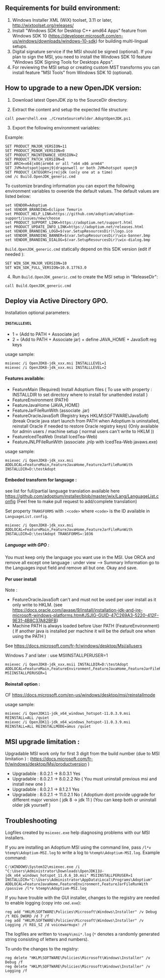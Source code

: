 ## Requirements for build environment:

1. Windows Installer XML (WiX) toolset, 3.11 or later, http://wixtoolset.org/releases/
2. Install "Windows SDK for Desktop C++ amd64 Apps" feature from Windows SDK 10 (https://developer.microsoft.com/en-us/windows/downloads/windows-10-sdk) for building multi-lingual setups.
3. Digital signature service if the MSI should be signed (optional). If you plan to sign the MSI, you need to install the Windows SDK 10 feature "Windows SDK Signing Tools for Desktops Apps".
4. For reviewing the MSI setup or creating custom MST transforms you can install feature "MSI Tools" from Windows SDK 10 (optional).


## How to upgrade to a new OpenJDK version:

1. Download latest OpenJDK zip to the SourceDir directory.

2. Extract the content and setup the expected file structure:

```batch
call powershell.exe ./CreateSourceFolder.AdoptOpenJDK.ps1
```

3. Export the following environment variables:

  Example:
  ```batch
  SET PRODUCT_MAJOR_VERSION=11
  SET PRODUCT_MINOR_VERSION=0
  SET PRODUCT_MAINTENANCE_VERSION=2
  SET PRODUCT_PATCH_VERSION=8
  SET ARCH=x64|x86|arm64 or all "x64 x86 arm64"
  SET JVM=hotspot|openj9|dragonwell or both JVM=hotspot openj9
  SET PRODUCT_CATEGORY=jre|jdk (only one at a time)
  cmd /c Build.OpenJDK_generic.cmd
  ```

  To customize branding information you can export the following environment variables to oveeride the default values. The default values are listed below:
  ```batch
  set VENDOR=Adoptium
  set VENDOR_BRANDING=Eclipse Temurin
  set PRODUCT_HELP_LINK=https://github.com/adoptium/adoptium-support/issues/new/choose
  set PRODUCT_SUPPORT_LINK=https://adoptium.net/support.html
  set PRODUCT_UPDATE_INFO_LINK=https://adoptium.net/releases.html
  set VENDOR_BRANDING_LOGO=$(var.SetupResourcesDir)\logo.ico
  set VENDOR_BRANDING_BANNER=$(var.SetupResourcesDir)\wix-banner.bmp
  set VENDOR_BRANDING_DIALOG=$(var.SetupResourcesDir)\wix-dialog.bmp
  ```

 `Build.OpenJDK_generic.cmd` statically depend on this SDK version (edit if needed ):
  ```batch
  SET WIN_SDK_MAJOR_VERSION=10
  SET WIN_SDK_FULL_VERSION=10.0.17763.0
  ```

4. Run `Build.OpenJDK_generic.cmd` to create the MSI setup in "ReleaseDir":

```batch
call Build.OpenJDK_generic.cmd
```

## Deploy via Active Directory GPO.

Installation optional parameters:

#### `INSTALLLEVEL`
- 1 = (Add to PATH + Associate jar)
- 2 = (Add to PATH + Associate jar) + define JAVA_HOME + JavaSoft reg keys

usage sample: 
```batch
msiexec /i OpenJDK8-jdk_xxx.msi INSTALLLEVEL=1
msiexec /i OpenJDK8-jdk_xxx.msi INSTALLLEVEL=2
```

#### Features available:
- FeatureMain (Required) Install Adoptium files ( To use with property : INSTALLDIR to set directory where to install for unattended install )
- FeatureEnvironment (PATH)
- FeatureJavaHome (JAVA_HOME)
- FeatureJarFileRunWith (associate .jar)
- FeatureOracleJavaSoft (Registry keys HKLM\SOFTWARE\JavaSoft\) (break Oracle java start launch from PATH when Adoptium is uninstalled, reinstall Oracle if needed to restore Oracle registry keys) (Only available for admin users / machine setup ( normal users can't write to HKLM ))
- FeatureIcedTeaWeb (Install IcedTea-Web)
- FeatureJNLPFileRunWith (associate .jnlp with IcedTea-Web javaws.exe)

usage sample:
```batch
msiexec /i OpenJDK8-jdk_xxx.msi ADDLOCAL=FeatureMain,FeatureJavaHome,FeatureJarFileRunWith INSTALLDIR=D:\testAdopt
```

#### Embeded transform for language :

see list for full/partial language translation available here https://github.com/adoptium/installer/blob/master/wix/Lang/LanguageList.config
(Feel free to make pull request to add/complete translation)

Set property `TRANSFORMS` with `:<code>` where `<code>` is the ID available in `LanguageList.config`.

```batch
msiexec /i OpenJDK8-jdk_xxx.msi ADDLOCAL=FeatureMain,FeatureJavaHome,FeatureJarFileRunWith INSTALLDIR=D:\testAdopt TRANSFORMS=:1036
```

##### Language with GPO :
 You must keep only the language you want use in the MSI.
 Use ORCA and remove all except one language : under view --> Summary Information go to the Languages input field and remove all but one. Okay and save.


#### Per user install

Note : 
- FeatureOracleJavaSoft can't and must not be used per user install as it only write to HKLM. (see https://docs.oracle.com/javase/9/install/installation-jdk-and-jre-microsoft-windows-platforms.htm#JSJIG-GUID-47C269A3-5220-412F-9E31-4B8C37A82BFB)
- Machine PATH is always loaded before User PATH (FeatureEnvironment) ( If another java is installed per machine it will be the default one when using the PATH )


See https://docs.microsoft.com/fr-fr/windows/desktop/Msi/allusers

Windows 7 and later : use MSIINSTALLPERUSER=1
```batch
msiexec /i OpenJDK8-jdk_xxx.msii INSTALLDIR=D:\testAdopt ADDLOCAL=FeatureMain,FeatureEnvironment,FeatureJavaHome,FeatureJarFileRunWith MSIINSTALLPERUSER=1
```

#### Reinstall option :
CF https://docs.microsoft.com/en-us/windows/desktop/msi/reinstallmode

usage sample:
```batch
msiexec /i OpenJDK11-jdk_x64_windows_hotspot-11.0.3.9.msi REINSTALL=ALL /quiet
msiexec /i OpenJDK11-jdk_x64_windows_hotspot-11.0.3.9.msi REINSTALL=ALL REINSTALLMODE=amus /quiet
```

## MSI upgrade limitation :
Upgradable MSI work only for first 3 digit from the build number (due to MSI limitation ) :  (https://docs.microsoft.com/fr-fr/windows/desktop/Msi/productversion )

* Upgradable : 8.0.2.1 -> 8.0.3.1 Yes
* Upgradable : 8.0.2.1 -> 8.0.2.2 No ( You must uninstall previous msi and install new one )
* Upgradable : 8.0.2.1 -> 8.1.2.1 Yes
* Upgradable : 8.0.2.1 -> 11.0.2.1 No  ( Adoptium dont provide upgrade for different major version ( jdk 8 -> jdk 11 ) (You can keep both or uninstall older jdk yourself )

## Troubleshooting

Logfiles created by `msiexec.exe` help diagnosing problems with our MSI installers.

If you are installing an Adoptium MSI using the command line, pass `/l*v %temp%\Adoptium-MSI.log` to write a log to `%temp%\Adoptium-MSI.log`. Example command:

```
C:\WINDOWS\System32\msiexec.exe /i "C:\Users\Administrator\Downloads\OpenJDK11U-jdk_x64_windows_hotspot_11.0.6_10.msi" MSIINSTALLPERUSER=1 INSTALLDIR="C:\Users\Administrator\AppData\Local\Programs\Adoptium" ADDLOCAL=FeatureJavaHome,FeatureEnvironment,FeatureJarFileRunWith /passive /l*v %temp%\Adoptium-MSI.log
```

If you have trouble with the GUI installer, changes to the registry are needed to enable logging (copy into `cmd.exe`):

```
reg add "HKLM\SOFTWARE\Policies\Microsoft\Windows\Installer" /v Debug /t REG_DWORD /d 7 /f 
reg add "HKLM\SOFTWARE\Policies\Microsoft\Windows\Installer" /v Logging /t REG_SZ /d voicewarmupx! /f
```

The logfiles are written to `%temp%\msi*.log` (`*` denotes a randomly generated string consisting of letters and numbers).

To undo the changes to the registry:

```
reg delete "HKLM\SOFTWARE\Policies\Microsoft\Windows\Installer" /v Debug /f
reg delete "HKLM\SOFTWARE\Policies\Microsoft\Windows\Installer" /v Logging /f
```
